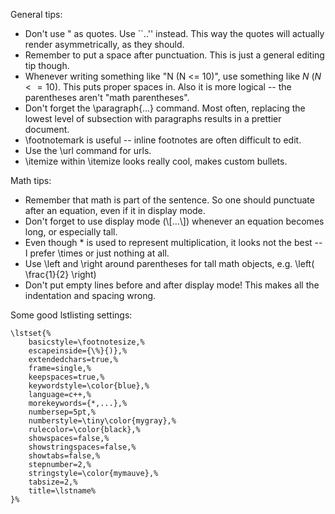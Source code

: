 General tips:

* Don't use " as quotes. Use \`\`..'' instead. This way the quotes will actually render asymmetrically, as they should.
* Remember to put a space after punctuation. This is just a general editing tip though.
* Whenever writing something like "N (N <= 10)", use something like $N$ ($N <= 10$). This puts proper spaces in. Also it is more logical -- the parentheses aren't "math parentheses".
* Don't forget the \paragraph{...} command. Most often, replacing the lowest level of subsection with paragraphs results in a prettier document.
* \\footnotemark is useful -- inline footnotes are often difficult to edit.
* Use the \url command for urls.
* \\itemize within \\itemize looks really cool, makes custom bullets.

Math tips:

* Remember that math is part of the sentence. So one should punctuate after an equation, even if it in display mode.
* Don't forget to use display mode (\\[...\\]) whenever an equation becomes long, or especially tall.
* Even though * is used to represent multiplication, it looks not the best -- I prefer \\times or just nothing at all.
* Use \left and \right around parentheses for tall math objects, e.g. \\left( \\frac{1}{2} \\right)
* Don't put empty lines before and after display mode! This makes all the indentation and spacing wrong.

Some good lstlisting settings:

```
\lstset{%
    basicstyle=\footnotesize,%
    escapeinside={\%}{)},%
    extendedchars=true,%
    frame=single,%
    keepspaces=true,%
    keywordstyle=\color{blue},%
    language=c++,%
    morekeywords={*,...},%
    numbersep=5pt,%
    numberstyle=\tiny\color{mygray},%
    rulecolor=\color{black},%
    showspaces=false,%
    showstringspaces=false,%
    showtabs=false,%
    stepnumber=2,%
    stringstyle=\color{mymauve},%
    tabsize=2,%
    title=\lstname%
}%
```
